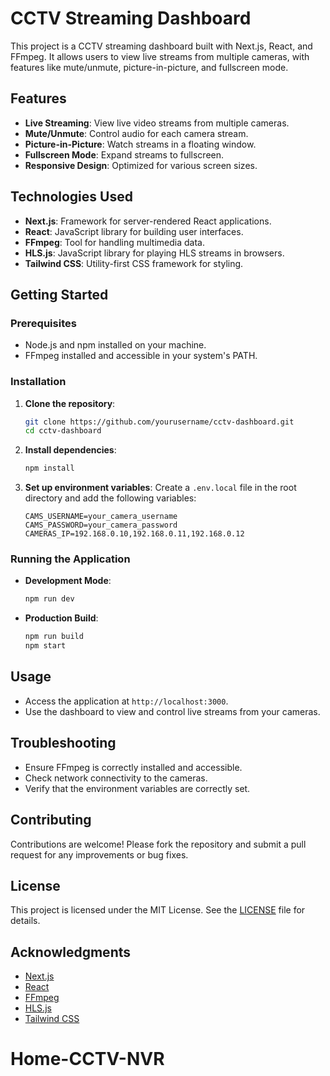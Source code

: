 # CCTV Streaming Dashboard

This project is a CCTV streaming dashboard built with Next.js, React, and FFmpeg. It allows users to view live streams from multiple cameras, with features like mute/unmute, picture-in-picture, and fullscreen mode.

## Features

- **Live Streaming**: View live video streams from multiple cameras.
- **Mute/Unmute**: Control audio for each camera stream.
- **Picture-in-Picture**: Watch streams in a floating window.
- **Fullscreen Mode**: Expand streams to fullscreen.
- **Responsive Design**: Optimized for various screen sizes.

## Technologies Used

- **Next.js**: Framework for server-rendered React applications.
- **React**: JavaScript library for building user interfaces.
- **FFmpeg**: Tool for handling multimedia data.
- **HLS.js**: JavaScript library for playing HLS streams in browsers.
- **Tailwind CSS**: Utility-first CSS framework for styling.

## Getting Started

### Prerequisites

- Node.js and npm installed on your machine.
- FFmpeg installed and accessible in your system's PATH.

### Installation

1. **Clone the repository**:
   ```bash
   git clone https://github.com/yourusername/cctv-dashboard.git
   cd cctv-dashboard
   ```

2. **Install dependencies**:
   ```bash
   npm install
   ```

3. **Set up environment variables**:
   Create a `.env.local` file in the root directory and add the following variables:
   ```plaintext
   CAMS_USERNAME=your_camera_username
   CAMS_PASSWORD=your_camera_password
   CAMERAS_IP=192.168.0.10,192.168.0.11,192.168.0.12
   ```

### Running the Application

- **Development Mode**:
  ```bash
  npm run dev
  ```

- **Production Build**:
  ```bash
  npm run build
  npm start
  ```

## Usage

- Access the application at `http://localhost:3000`.
- Use the dashboard to view and control live streams from your cameras.

## Troubleshooting

- Ensure FFmpeg is correctly installed and accessible.
- Check network connectivity to the cameras.
- Verify that the environment variables are correctly set.

## Contributing

Contributions are welcome! Please fork the repository and submit a pull request for any improvements or bug fixes.

## License

This project is licensed under the MIT License. See the [LICENSE](LICENSE) file for details.

## Acknowledgments

- [Next.js](https://nextjs.org/)
- [React](https://reactjs.org/)
- [FFmpeg](https://ffmpeg.org/)
- [HLS.js](https://github.com/video-dev/hls.js/)
- [Tailwind CSS](https://tailwindcss.com/)
# Home-CCTV-NVR
